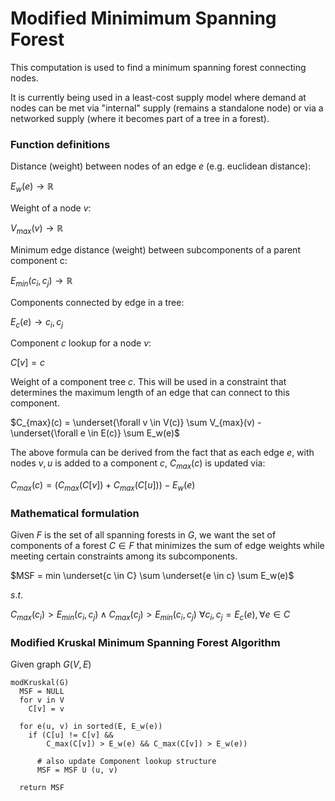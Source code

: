 # Modified Minimimum Spanning Forest

This computation is used to find a minimum spanning forest connecting nodes.  

It is currently being used in a least-cost supply model where demand at nodes
can be met via "internal" supply (remains a standalone node) or via a
networked supply (where it becomes part of a tree in a forest).  

### Function definitions

Distance (weight) between nodes of an edge $e$ (e.g. euclidean distance):

$E_w(e) \to \mathbb{R}$ 

Weight of a node $v$:

$V_{max}(v) \to \mathbb{R}$

Minimum edge distance (weight) between subcomponents of a parent component c:

$E_{min}(c_i, c_j) \to \mathbb{R}$ 

Components connected by edge in a tree:

$E_c(e) \to c_i, c_j$ 


Component $c$ lookup for a node $v$:

$C[v] = c$

Weight of a component tree $c$.  This will be used in a constraint that determines
the maximum length of an edge that can connect to this component.  

$C_{max}(c) = \underset{\forall v \in V(c)} \sum  V_{max}(v) - \underset{\forall e \in E(c)} \sum E_w(e)$

The above formula can be derived from the fact that as each edge $e$, with 
nodes $v, u$ is added to a component $c$, $C_{max}(c)$ is updated via:

$C_{max}(c) = (C_{max}(C[v]) + C_{max}(C[u])) - E_w(e)$

### Mathematical formulation

Given $F$ is the set of all spanning forests in $G$, we want the 
set of components of a forest $C \in F$ that minimizes the sum of edge weights 
while meeting certain constraints among its subcomponents.  


$MSF = min \underset{c \in C} \sum \underset{e \in c} \sum E_w(e)$

$s.t.$

$C_{max}(c_i) > E_{min}(c_i, c_j) \wedge C_{max}(c_j) > E_{min}(c_i, c_j)$
$\forall c_i, c_j = E_c(e),\forall {e \in C}$

### Modified Kruskal Minimum Spanning Forest Algorithm

Given graph $G(V, E)$ 

```
modKruskal(G)
  MSF = NULL
  for v in V
    C[v] = v

  for e(u, v) in sorted(E, E_w(e))
    if (C[u] != C[v] && 
        C_max(C[v]) > E_w(e) && C_max(C[v]) > E_w(e))

      # also update Component lookup structure
      MSF = MSF U (u, v) 

  return MSF
```


